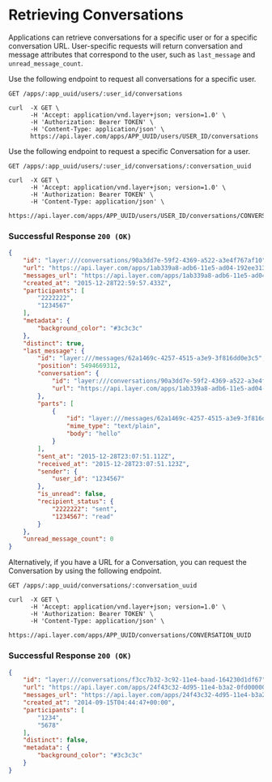 # Retrieving Conversations

Applications can retrieve conversations for a specific user or for a specific conversation URL. User-specific requests will return conversation and message attributes that correspond to the user, such as `last_message` and `unread_message_count`.

Use the following endpoint to request all conversations for a specific user.

```request
GET /apps/:app_uuid/users/:user_id/conversations
```

```console
curl  -X GET \
      -H 'Accept: application/vnd.layer+json; version=1.0' \
      -H 'Authorization: Bearer TOKEN' \
      -H 'Content-Type: application/json' \
      https://api.layer.com/apps/APP_UUID/users/USER_ID/conversations
```


Use the following endpoint to request a specific Conversation for a user.

```request
GET /apps/:app_uuid/users/:user_id/conversations/:conversation_uuid
```

```console
curl  -X GET \
      -H 'Accept: application/vnd.layer+json; version=1.0' \
      -H 'Authorization: Bearer TOKEN' \
      -H 'Content-Type: application/json' \
      https://api.layer.com/apps/APP_UUID/users/USER_ID/conversations/CONVERSATION_UUID
```

### Successful Response `200 (OK)`

```json
{
    "id": "layer:///conversations/90a3dd7e-59f2-4369-a522-a3e4f767af10",
    "url": "https://api.layer.com/apps/1ab339a8-adb6-11e5-ad04-192ee3134c94/users/1234567/conversations/90a3dd7e-59f2-4369-a522-a3e4f767af10",
    "messages_url": "https://api.layer.com/apps/1ab339a8-adb6-11e5-ad04-192ee3134c94/users/1234567/conversations/90a3dd7e-59f2-4369-a522-a3e4f767af10/messages",
    "created_at": "2015-12-28T22:59:57.433Z",
    "participants": [
        "2222222",
        "1234567"
    ],
    "metadata": {
        "background_color": "#3c3c3c"
    },
    "distinct": true,
    "last_message": {
        "id": "layer:///messages/62a1469c-4257-4515-a3e9-3f816dd0e3c5",
        "position": 5494669312,
        "conversation": {
            "id": "layer:///conversations/90a3dd7e-59f2-4369-a522-a3e4f767af10",
            "url": "https://api.layer.com/apps/1ab339a8-adb6-11e5-ad04-192ee3134c94/users/1234567/conversations/90a3dd7e-59f2-4369-a522-a3e4f767af10"
        },
        "parts": [
            {
                "id": "layer:///messages/62a1469c-4257-4515-a3e9-3f816dd0e3c5/parts/0",
                "mime_type": "text/plain",
                "body": "hello"
            }
        ],
        "sent_at": "2015-12-28T23:07:51.112Z",
        "received_at": "2015-12-28T23:07:51.123Z",
        "sender": {
            "user_id": "1234567"
        },
        "is_unread": false,
        "recipient_status": {
            "2222222": "sent",
            "1234567": "read"
        }
    },
    "unread_message_count": 0
}
```

Alternatively, if you have a URL for a Conversation, you can request the Conversation by using the following endpoint.

```request
GET /apps/:app_uuid/conversations/:conversation_uuid
```

```console
curl  -X GET \
      -H 'Accept: application/vnd.layer+json; version=1.0' \
      -H 'Authorization: Bearer TOKEN' \
      -H 'Content-Type: application/json' \
      https://api.layer.com/apps/APP_UUID/conversations/CONVERSATION_UUID
```

### Successful Response `200 (OK)`

```json
{
    "id": "layer:///conversations/f3cc7b32-3c92-11e4-baad-164230d1df67",
    "url": "https://api.layer.com/apps/24f43c32-4d95-11e4-b3a2-0fd00000020d/conversations/f3cc7b32-3c92-11e4-baad-164230d1df67",
    "messages_url": "https://api.layer.com/apps/24f43c32-4d95-11e4-b3a2-0fd00000020d/conversations/f3cc7b32-3c92-11e4-baad-164230d1df67/messages",
    "created_at": "2014-09-15T04:44:47+00:00",
    "participants": [
        "1234",
        "5678"
    ],
    "distinct": false,
    "metadata": {
        "background_color": "#3c3c3c"
    }
}
```
